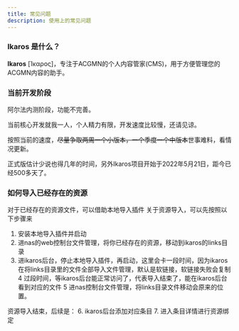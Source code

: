 ```yaml
---
title: 常见问题
description: 使用上的常见问题
---
```


### Ikaros 是什么？

**Ikaros** [Ίκαρος]，专注于ACGMN的个人内容管家(CMS)，用于方便管理您的ACGMN内容的助手。

### 当前开发阶段

阿尔法内测阶段，功能不完善。

当前核心开发就我一人，个人精力有限，开发速度比较慢，还请见谅。

按照当前的速度，~~尽量争取两周一个小版本，一个季度一个中版本~~世事难料，看情况更新。

正式版估计少说也得几年的时间，另外Ikaros项目开始于2022年5月21日，距今已经500多天了。

### 如何导入已经存在的资源

对于已经存在的资源文件，可以借助本地导入插件
关于资源导入，可以先按照以下步骤来

1. 安装本地导入插件并启动
2. 进nas的web控制台文件管理，将你已经存在的资源，移动到ikaros的links目录
3. 进ikaros后台，停止本地导入插件，再启动，这里会卡一段时间，因为ikaros在将links目录里的文件全部导入文件管理，默认是软链接，软链接失败会复制
4 过段时间，等ikaros后台能正常访问了，代表导入结束了，能在ikaros后台看到对应的文件
5 进nas控制台文件管理，将links目录文件移动会原来的位置。

资源导入结束，后续是：
6. ikaros后台添加对应条目
7. 进入条目详情进行资源绑定
